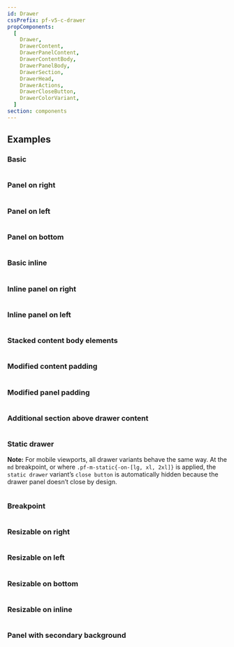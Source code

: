 ```yaml
---
id: Drawer
cssPrefix: pf-v5-c-drawer
propComponents:
  [
    Drawer,
    DrawerContent,
    DrawerPanelContent,
    DrawerContentBody,
    DrawerPanelBody,
    DrawerSection,
    DrawerHead,
    DrawerActions,
    DrawerCloseButton,
    DrawerColorVariant,
  ]
section: components
---
```


## Examples

### Basic

```ts file="./DrawerBasic.tsx"
```

### Panel on right

```ts file="./DrawerPanelRight.tsx"
```

### Panel on left

```ts file="./DrawerPanelLeft.tsx"
```

### Panel on bottom

```ts file="./DrawerPanelBottom.tsx"
```

### Basic inline

```ts file="./DrawerBasicInline.tsx"
```

### Inline panel on right

```ts file="./DrawerInlinePanelRight.tsx"
```

### Inline panel on left

```ts file="./DrawerInlinePanelLeft.tsx"
```

### Stacked content body elements

```ts file="./DrawerStackedContentBodyElements.tsx"
```

### Modified content padding

```ts file="DrawerModifiedContentPadding.tsx"
```

### Modified panel padding

```ts file="DrawerModifiedPanelPadding.tsx"
```

### Additional section above drawer content

```ts file="DrawerAdditionalSectionAboveContent.tsx"
```

### Static drawer

**Note:** For mobile viewports, all drawer variants behave the same way. At the `md` breakpoint, or where `.pf-m-static{-on-[lg, xl, 2xl]}` is applied, the `static drawer` variant’s `close button` is automatically hidden because the drawer panel doesn’t close by design.

```ts file="DrawerStatic.tsx"
```

### Breakpoint

```ts file="DrawerBreakpoint.tsx"
```

### Resizable on right

```ts file="DrawerResizableOnRight.tsx"
```

### Resizable on left

```ts file="DrawerResizableOnLeft.tsx"
```

### Resizable on bottom

```ts file="DrawerResizableOnBottom.tsx"
```

### Resizable on inline

```ts file="DrawerResizableOnInline.tsx"
```

### Panel with secondary background

```ts file="DrawerSecondaryBackground.tsx"
```
